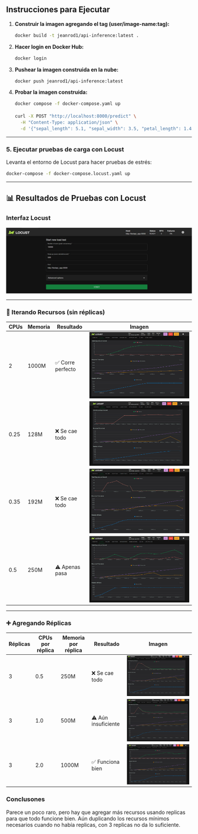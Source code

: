 ## Instrucciones para Ejecutar

1. **Construir la imagen agregando el tag (user/image-name:tag):**

   ```bash
   docker build -t jeanrod1/api-inference:latest .

2. **Hacer login en Docker Hub:**

   ```bash
   docker login

3. **Pushear la imagen construida en la nube:**

   ```bash
   docker push jeanrod1/api-inference:latest


4. **Probar la imagen construida:**

   ```bash
   docker compose -f docker-compose.yaml up

   curl -X POST "http://localhost:8000/predict" \
     -H "Content-Type: application/json" \
     -d '{"sepal_length": 5.1, "sepal_width": 3.5, "petal_length": 1.4, "petal_width": 0.2}'

---

### 5. Ejecutar pruebas de carga con Locust

Levanta el entorno de Locust para hacer pruebas de estrés:

```bash
docker-compose -f docker-compose.locust.yaml up
```

---

## 📊 Resultados de Pruebas con Locust

### Interfaz Locust

![Locust UI](images/interface_locust.jpeg)

---

### 🔁 Iterando Recursos (sin réplicas)

| CPUs     | Memoria   | Resultado        | Imagen                                                                 |
|----------|-----------|------------------|------------------------------------------------------------------------|
| 2        | 1000M     | ✅ Corre perfecto | ![OK](images/no_replicas_cpus_2_memory_1000M.jpeg)                     |
| 0.25     | 128M      | ❌ Se cae todo    | ![FAIL](images/no_replicas_cpus_025_memory_128M.jpeg)                 |
| 0.35     | 192M      | ❌ Se cae todo    | ![FAIL](images/no_replicas_cpus_035_memory_192M.jpeg)                 |
| 0.5      | 250M      | ⚠️ Apenas pasa    | ![BARELY](images/no_replicas_cpus_05_memory_250M.jpeg)                |

---

### ➕ Agregando Réplicas

| Réplicas | CPUs por réplica | Memoria por réplica | Resultado          | Imagen                                                                 |
|----------|------------------|----------------------|--------------------|------------------------------------------------------------------------|
| 3        | 0.5              | 250M                 | ❌ Se cae todo      | ![FAIL](images/replicas_3_cpus_05_memory_250M.jpeg)                    |
| 3        | 1.0              | 500M                 | ⚠️ Aún insuficiente | ![BARELY](images/replicas_3_cpus_1_memory_500M.jpeg)                   |
| 3        | 2.0              | 1000M                | ✅ Funciona bien     | ![OK](images/replicas_3_cpus_2_memory_1000M.jpeg)                      |


### Conclusones
Parece un poco raro, pero hay que agregar más recursos usando replicas para que todo funcione bien.
Aún duplicando los recursos mínimos necesarios cuando no había replicas, con 3 replicas no da lo suficiente.